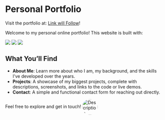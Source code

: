 # Personal Portfolio

Visit the portfolio at: [Link will Follow](https://www.github.com/RamiroHemmerling/online-profil)! 

Welcome to my personal online portfolio! This website is built with: <br>

<img src="https://skillicons.dev/icons?i=html" /> <img src="https://skillicons.dev/icons?i=css" /> <img src="https://skillicons.dev/icons?i=js" />

## What You’ll Find
- **About Me**: Learn more about who I am, my background, and the skills I've developed over the years.
- **Projects**: A showcase of my biggest projects, complete with descriptions, screenshots, and links to the code or live demos.
- **Contact**: A simple and functional contact form for reaching out directly.

Feel free to explore and get in touch!
<img src="files/favicon.png" alt="Description" style="border-radius: 50%; width: 50px; height: 50px; vertical-align: middle;"> 


